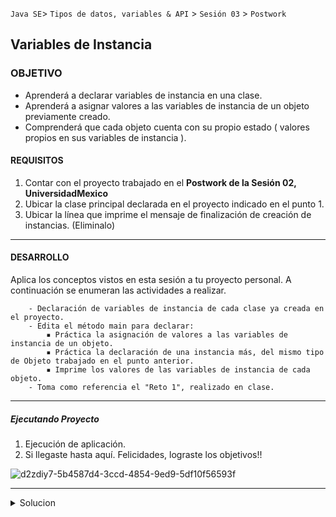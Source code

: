 `Java SE`> `Tipos de datos, variables & API` > `Sesión 03` > `Postwork`

## Variables de Instancia

### OBJETIVO

- Aprenderá a declarar variables de instancia en una clase.
- Aprenderá a asignar valores a las variables de instancia de un objeto previamente creado.
- Comprenderá que cada objeto cuenta con su propio estado ( valores propios en sus variables de instancia ).

#### REQUISITOS

1. Contar con el proyecto trabajado en el <b>Postwork de la Sesión 02, UniversidadMexico</b>
2. Ubicar la clase principal declarada en el proyecto indicado en el punto 1.
3. Ubicar la línea que imprime el mensaje de finalización de creación de instancias. (Eliminalo)

<hr>

#### DESARROLLO

Aplica los conceptos vistos en esta sesión a tu proyecto personal. A continuación se enumeran las actividades a realizar.
      
        - Declaración de variables de instancia de cada clase ya creada en el proyecto.
        - Edita el método main para declarar:
            ▪ Práctica la asignación de valores a las variables de instancia de un objeto.
            ▪ Práctica la declaración de una instancia más, del mismo tipo de Objeto trabajado en el punto anterior.
            ▪ Imprime los valores de las variables de instancia de cada objeto.
        - Toma como referencia el "Reto 1", realizado en clase.

<hr>

##### Ejecutando Proyecto

1. Ejecución de aplicación. 
2. Si llegaste hasta aquí. Felicidades, lograste los objetivos!!

![d2zdiy7-5b4587d4-3ccd-4854-9ed9-5df10f56593f](https://user-images.githubusercontent.com/56565204/67229369-ca235000-f400-11e9-9c31-ca19d9283269.png)

<hr>

<details>
	<summary>Solucion</summary>
	<p> 1. Declara variables de instancia en cada clase previamente creada. </p>
	<p> 2. Asigna valores a las variables de instancia al menos a un objeto.</p>
        <p> 3. Declara una intancia más del tipo de objeto trabajado en el punto anterior, asigna valores a sus variables de instancia. </p>
        <p> 4. Imprime las variables de instancia de los objetos trabajados en el punto 2 y 3. </p>
	<p> 5. Ejecutar Proyecto </p>
</details> 


